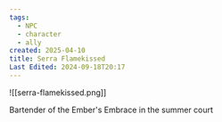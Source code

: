 ```yaml
---
tags:
  - NPC
  - character
  - ally
created: 2025-04-10
title: Serra Flamekissed
Last Edited: 2024-09-18T20:17
---
```


![[serra-flamekissed.png]]

  

Bartender of the Ember's Embrace in the summer court